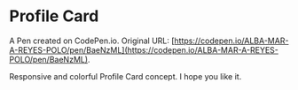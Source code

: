 # Profile Card

A Pen created on CodePen.io. Original URL: [https://codepen.io/ALBA-MAR-A-REYES-POLO/pen/BaeNzML](https://codepen.io/ALBA-MAR-A-REYES-POLO/pen/BaeNzML).

Responsive and colorful Profile Card concept. I hope you like it.